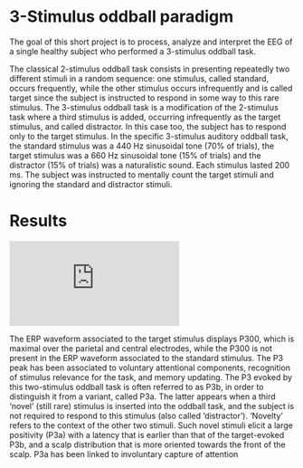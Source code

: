 # 3-Stimulus oddball paradigm

The goal of this short project is to process, analyze and interpret the EEG of a single healthy subject who performed a 3-stimulus oddball task.

The classical 2-stimulus oddball task consists in presenting repeatedly two different stimuli in a random sequence: one stimulus, called standard, occurs frequently, while the other stimulus occurs infrequently and is called target since the subject is instructed to respond in some way to this rare stimulus. The 3-stimulus oddball task is a modification of the 2-stimulus task where a third stimulus is added, occurring infrequently as the target stimulus, and called distractor. In this case too, the subject has to respond only to the target stimulus. In the specific 3-stimulus auditory oddball task, the standard stimulus was a 440 Hz sinusoidal tone (70% of trials), the target stimulus was a 660 Hz sinusoidal tone (15% of trials) and the distractor (15% of trials) was a naturalistic sound. Each stimulus lasted 200 ms. The subject was instructed to mentally count the target stimuli and ignoring the standard and distractor stimuli.

# Results

![alt text](https://github.com/marcellosicbaldi/P300-odball/Images/blob/main/ERPs.fig?raw=true)

The ERP waveform associated to the target stimulus displays P300, which is maximal over the parietal and central electrodes, while the P300 is not present in the ERP waveform associated to the standard stimulus. The P3 peak has been associated to voluntary attentional components, recognition of stimulus relevance for the task, and memory updating. 	The P3 evoked by this two-stimulus oddball task is often referred to as P3b, in order to distinguish it from a variant, called P3a.	
The latter appears when a third ‘novel’ (still rare) stimulus is inserted into the oddball task, and the subject is not required to respond to this stimulus (also called ‘distractor’). ‘Novelty’ refers to the context of the other two stimuli. Such novel stimuli elicit a large positivity (P3a) with a latency that is earlier than that of the target-evoked P3b, and a scalp distribution that is more oriented towards the front of the scalp. P3a has been linked to involuntary capture of attention 

